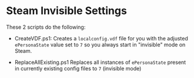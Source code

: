 # Steam Invisible Settings

These 2 scripts do the following:

- CreateVDF.ps1:
Creates a `localconfig.vdf` file for you with the adjusted `ePersonaState` value set to `7` so you always start in "invisible" mode on Steam.

- ReplaceAllExisting.ps1
Replaces all instances of `ePersonaState` present in currently existing config files to `7` (invisible mode)
